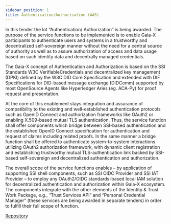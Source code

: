 ```yaml
---
sidebar_position: 1
title: Authentication/Authorisation (AAS)
---
```


In this tender the lot “Authentication/ Authorization” is being awarded. The purpose of the service functions to be implemented is to enable Gaia-X participants to authenticate users and systems in a trustworthy and decentralized self-sovereign manner without the need for a central source of authority as well as to assure authorization of access and data usage based on such identity data and decentrally managed credentials.

The Gaia-X concept of Authentication and Authorization is based on the SSI Standards W3C VerifiableCredentials and decentralized key management (DPKI) defined by the W3C DID Core Specification and extended with DIF Specifications for DID-based message exchange (DIDComm) supported by most OpenSource Agents like Hyperledger Aries (eg. ACA-Py) for proof request and presentation.

At the core of this enablement stays integration and assurance of compatibility to the existing and well-established authentication protocols such as OpenID Connect and authorization frameworks like OAuth2 or enabling X.509-based mutual TLS authentication. Thus, the service function shall offer components which bridge between SSI-based authentication and the established OpenID Connect specification for authentication and request of claims including related proofs. In the same manner a bridge function shall be offered to authenticate system-to-system interactions utilizing OAuth2 authorization framework, with dynamic client registration and establishing trustworthy mutual TLS-authentication link backed by SSI-based self-sovereign and decentralized authentication and authorization.

The overall scope of the service functions enables – by application of supporting SSI shell components, such as SSI OIDC Provider and SSI IAT Provider – to employ any OAuth2/OIDC standards-based local IAM solution for decentralized authentication and authorization within Gaia-X ecosystem. The components integrate with the other elements of the Identity & Trust Work Package, e.g., “Trust Services API” and “Personal Credential Manager” (these services are being awarded in separate tenders) in order to fulfill their full scope of function.

<div class="mt-5">
<a href="https://gitlab.eclipse.org/eclipse/xfsc/authenticationauthorization" target="_blank" class="primaryBtn">Repository</a>
</div>
